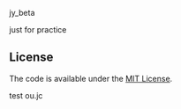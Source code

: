 jy_beta

just for practice

## License

The code is available under the [MIT License](LICENSE.md).

test ou.jc